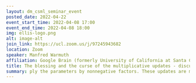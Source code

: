 ```yaml
---
layout: dm_csml_seminar_event
posted_date: 2022-04-22
event_start_time: 2022-04-08 17:00
event_end_time: 2022-04-08 18:00
img: ellis-logo.png
alt: image-alt
join_link: https://ucl.zoom.us/j/97245943682
location: Zoom
speaker: Manfred Warmuth
affiliation: Google Brain (formerly University of California at Santa Cruz)
title: The blessing and the curse of the multiplicative updates - discusses connections between in evolution and the multiplicative updates of online learning
summary: ply the parameters by nonnegative factors. These updates are motivated by a Maximum Entropy Principle and they are prevalent in evolutionary processes where the parameters are for example concentrations of species and the factors are survival rates. The simplest such update is Bayes rule and we give an in vitro selection algorithm for RNA strands that implements this rule in the test tube whereeach RNA strand represents a different model. In one liter of the RNA soup there are approximately 10^15 different strands and therefore this is a rather high-dimensional implementation of Bayes rule. We investigate multiplicative updates for the purpose of learning online while processing a stream of examples. The ``blessing'' of these updates is that they learn very fast in the short term because the good parameters grow exponentially. However their "curse" is that they learn too fast and wipe out parameters too quickly. This can have a negative effect in the long term. We describe a number of methods developed in the realm of online learning that ameliorate the curse of the multiplicative updates. The methods make the algorithm robust against data that changes over time and prevent the currently good parameters from taking over. We also discuss how the curse is circumvented by nature. Surprisingly, some of nature's methods parallel the ones developed in Machine Learning, but Nature also has some additional tricks.
---
```

